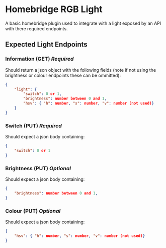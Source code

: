 # Homebridge RGB Light

A basic homebridge plugin used to integrate with a light exposed by an API with there required endpoints.

## Expected Light Endpoints
### Information (GET) *Required*
Should return a json object with the following fields (note if not using the brightness or colour endpoints these can be ommitted):
``` json
{
    "light": {
        "switch": 0 or 1,
        "brightness": number between 0 and 1,
        "hsv": { "h": number, "s": number, "v": number (not used)}
    }
}
```

### Switch (PUT) *Required*
Should expect a json body containing:
``` json
{
    "switch": 0 or 1
}
```
### Brightness (PUT) *Optional*
Should expect a json body containing:
``` json
{
    "brightness": number between 0 and 1,
}
```
### Colour (PUT) *Optional*
Should expect a json body containing:
``` json
{
    "hsv": { "h": number, "s": number, "v": number (not used)}
}
```